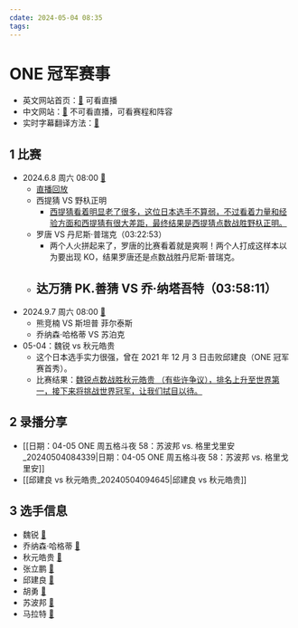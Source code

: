 ```yaml
---
cdate: 2024-05-04 08:35
tags: 
---
```


# ONE 冠军赛事

- 英文网站首页：[🚀](https://watch.onefc.com/) 可看直播
- 中文网站：[🚀](https://www.onefc.com/cn/) 不可看直播，可看赛程和阵容
- 实时字幕翻译方法：[🚀](https://support.google.com/chrome/answer/10538231?hl=zh-Hans) 

## 1 比赛

- 2024.6.8 周六 08:00 [🚀](https://www.onefc.com/cn/events/one167/) 
	- [直播回放](https://watch.onefc.com/events/one167) 
	- 西提猜 VS 野杁正明
		- <u>西提猜看着明显老了很多，这位日本选手不算弱，不过看着力量和经验方面和西提猜有很大差距，最终结果是西提猜点数战胜野杁正明。</u>
	- 罗唐 VS 丹尼斯·普瑞克（03:22:53）
		- 两个人火拼起来了，罗唐的比赛看着就是爽啊！两个人打成这样本以为要出现 KO，结果罗唐还是点数战胜丹尼斯·普瑞克。
	- 达万猜 PK.善猜 VS 乔·纳塔吾特（03:58:11）
		- 
- 2024.9.7 周六 08:00 [🚀](https://www.onefc.com/cn/events/one168/) 
	- 熊竞楠 VS 斯坦普 菲尔泰斯
	- 乔纳森·哈格蒂 VS 苏泊克
- 05-04：魏锐 vs 秋元皓贵
	- 这个日本选手实力很强，曾在 2021 年 12 月 3 日击败邱建良（ONE 冠军赛首秀）。
	- 比赛结果：<u>魏锐点数战胜秋元皓贵 （有些许争议），排名上升至世界第一，接下来将挑战世界冠军，让我们拭目以待。</u>

## 2 录播分享

- [[日期：04-05 ONE 周五格斗夜 58：苏波邦 vs. 格里戈里安_20240504084339|日期：04-05 ONE 周五格斗夜 58：苏波邦 vs. 格里戈里安]] 
- [[邱建良 vs 秋元皓贵_20240504094645|邱建良 vs 秋元皓贵]] 

## 3 选手信息

- 魏锐 [🚀](https://www.onefc.com/cn/athletes/wei-rui/) 
- 乔纳森·哈格蒂 [🚀](https://www.onefc.com/cn/athletes/jonathan-haggerty/) 
- 秋元皓贵 [🚀](https://www.onefc.com/cn/athletes/hiroki-akimoto/) 
- 张立鹏 [🚀](https://www.onefc.com/cn/athletes/zhang-lipeng/) 
- 邱建良 [🚀](https://www.onefc.com/cn/athletes/qiu-jianliang/) 
- 胡勇 [🚀](https://www.onefc.com/cn/athletes/hu-yong/) 
- 苏波邦 [🚀](https://www.onefc.com/cn/athletes/superbon/) 
- 马拉特 [🚀](https://www.onefc.com/cn/athletes/marat-grigorian/) 